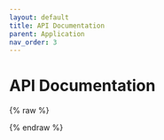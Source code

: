 ```yaml
---
layout: default
title: API Documentation
parent: Application
nav_order: 3
---
```


# API Documentation

{% raw %}
<!DOCTYPE html>
<html lang="en">
<head>
  <meta charset="UTF-8">
  <title>API Documentation</title>
  <link rel="stylesheet" type="text/css" href="https://unpkg.com/swagger-ui-dist/swagger-ui.css">
</head>
<body>
  <div id="swagger-ui"></div>
  <script src="https://unpkg.com/swagger-ui-dist/swagger-ui-bundle.js"></script>
  <script src="https://unpkg.com/swagger-ui-dist/swagger-ui-standalone-preset.js"></script>
  <script>
    window.onload = function() {
      const ui = SwaggerUIBundle({
        url: '/resources/artifacts/openapi.yaml',  // Adjust the path to your YAML file
        dom_id: '#swagger-ui',
        presets: [
          SwaggerUIBundle.presets.apis,
          SwaggerUIStandalonePreset
        ],
        layout: "StandaloneLayout"
      });
      window.ui = ui;
    };
  </script>
</body>
</html>
{% endraw %}
